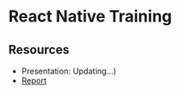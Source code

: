 # React Native Training

## Resources
- Presentation: Updating...)
- [Report](https://goo.gl/ANHed5)
